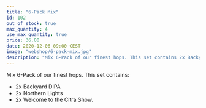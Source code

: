 ```yaml
---
title: "6-Pack Mix"
id: 102
out_of_stock: true
max_quantity: 4
use_max_quantity: true
price: 36.00
date: 2020-12-06 09:00 CEST
image: "webshop/6-pack-mix.jpg"
description: "Mix 6-Pack of our finest hops. This set contains 2x Backyard DIPA, 2x Northern Lights and 2x Welcome to the Citra Show."
---
```


Mix 6-Pack of our finest hops. This set contains:

- 2x Backyard DIPA
- 2x Northern Lights
- 2x Welcome to the Citra Show.
